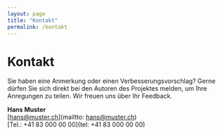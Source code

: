 ```yaml
---
layout: page
title: "Kontakt"
permalink: /kontakt
---
```


# Kontakt

Sie haben eine Anmerkung oder einen Verbesserungsvorschlag? Gerne dürfen Sie sich direkt bei den Autoren des Projektes melden, um Ihre Anregungen zu teilen. Wir freuen uns über Ihr Feedback.

**Hans Muster**  
[hans@muster.ch](mailtto: hans@muster.ch)  
[Tel.: +41 83 000 00 00](tel: +41 83 000 00 00)